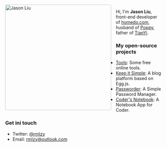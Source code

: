 <img align="left" src="https://poppython.oss-cn-beijing.aliyuncs.com/pdf_report/39ba7bcf-0602-4481-af81-6d02d64b331e__WechatIMG52.jpeg" alt="Jason Liu" height="340px" style="margin-right: 15px; border-radius: 4px;" />

Hi, I'm **Jason Liu**, front-end developer of [homedo.com](https://www.homedo.com/), husband of [Poppy](http://poppython.com/blog/about-poppy.html), father of [TianYi](http://poppython.com/blog/playing-games-with-my-son.html).

### My open-source projects
- [Tools](http://util.city): Some free online tools.
- [Keep it Simple](http://poppython.com): A blog platform based on Egg.js.
- [Passworder](https://github.com/rmlzy/passworder): A Simple Password Manager.
- [Coder's Notebook](https://github.com/rmlzy/coder-notebook): A Notebook App for Coder.

### Get ini touch
- Twitter: [@rmlzy](https://twitter.com/rmlzy)
- Email: <a href="mailto:rmlzy@outlook.com">rmlzy@outlook.com</a>